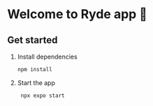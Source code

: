 # Welcome to Ryde app 👋

## Get started

1. Install dependencies

   ```bash
   npm install
   ```

2. Start the app

   ```bash
    npx expo start
   ```

